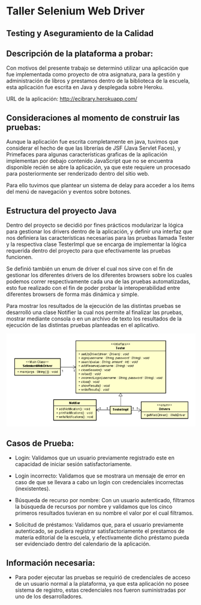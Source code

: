 # Taller Selenium Web Driver

## Testing y Aseguramiento de la Calidad 

## Descripción de la plataforma a probar: 

Con motivos del presente trabajo se determinó utilizar una aplicación que fue implementada como proyecto de otra asignatura, para la gestión y administración de libros y prestamos dentro de la biblioteca de la escuela, esta aplicación fue escrita en Java y desplegada sobre Heroku. 

URL de la aplicación: http://ecibrary.herokuapp.com/ 

## Consideraciones al momento de construir las pruebas: 

Aunque la aplicación fue escrita completamente en java, tuvimos que considerar el hecho de que las librerías de JSF (Java Servlet Faces), y Primefaces para algunas características graficas de la aplicación implementan por debajo contenido JavaScript que no se encuentra disponible recién se abre la aplicación, ya que este requiere un procesado para posteriormente ser renderizado dentro del sitio web. 

Para ello tuvimos que plantear un sistema de delay para acceder a los ítems del menú de navegación y eventos sobre botones. 

## Estructura del proyecto Java 

Dentro del proyecto se decidió por fines prácticos modularizar la lógica para gestionar los drivers dentro de la aplicación, y definir una interfaz que nos definiera las características necesarias para las pruebas llamada Tester y la respectiva clase TesterImpl que se encarga de implementar la lógica requerida dentro del proyecto para que efectivamente las pruebas funcionen. 

Se definió también un enum de driver el cual nos sirve con el fin de gestionar los diferentes drivers de los diferentes browsers sobre los cuales podemos correr respectivamente cada una de las pruebas automatizadas, esto fue realizado con el fin de poder probar la interoperabilidad entre diferentes browsers de forma más dinámica y simple. 

Para mostrar los resultados de la ejecución de las distintas pruebas se desarrolló una clase Notifier la cual nos permite al finalizar las pruebas, mostrar mediante consola o en un archivo de texto los resultados de la ejecución de las distintas pruebas planteadas en el aplicativo. 

![](https://github.com/Silenrate/TACS-SeleniumTest/blob/master/diagram/class.PNG)

## Casos de Prueba: 

 * Login: Validamos que un usuario previamente registrado este en capacidad de iniciar sesión satisfactoriamente. 

 * Login incorrecto: Validamos que se mostrara un mensaje de error en caso de que se llevara a cabo un login con credenciales incorrectas (inexistentes). 

 * Búsqueda de recurso por nombre: Con un usuario autenticado, filtramos la búsqueda de recursos por nombre y validamos que los cinco primeros resultados tuvieran en su nombre el valor por el cual filtramos. 

 * Solicitud de préstamos: Validamos que, para el usuario previamente autenticado, se pudiera registrar satisfactoriamente el prestamos de materia editorial de la escuela, y efectivamente dicho préstamo pueda ser evidenciado dentro del calendario de la aplicación. 

## Información necesaria: 

 * Para poder ejecutar las pruebas se requirió de credenciales de acceso de un usuario normal a la plataforma, ya que esta aplicación no posee sistema de registro, estas credenciales nos fueron suministradas por uno de los desarrolladores. 
